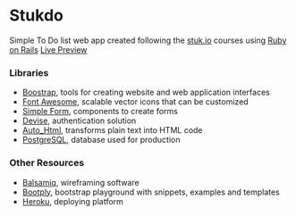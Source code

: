 # Stukdo
Simple To Do list web app created following the [stuk.io](https://stuk.io) courses using [Ruby on Rails](http://rubyonrails.org)
[Live Preview](https://murmuring-bastion-6335.herokuapp.com)
### Libraries
* [Boostrap](http://getbootstrap.com), tools for creating website and web application interfaces
* [Font Awesome](https://fortawesome.github.io/Font-Awesome/), scalable vector icons that can be customized
* [Simple Form](https://github.com/plataformatec/simple_form), components to create forms
* [Devise](https://github.com/plataformatec/devise), authentication solution
* [Auto_Html](https://github.com/dejan/auto_html), transforms plain text into HTML code
* [PostgreSQL](http://postgresapp.com), database used for production

### Other Resources
* [Balsamiq](https://balsamiq.com), wireframing software
* [Bootply](http://www.bootply.com), bootstrap playground with snippets, examples and templates
* [Heroku](https://www.heroku.com), deploying platform
